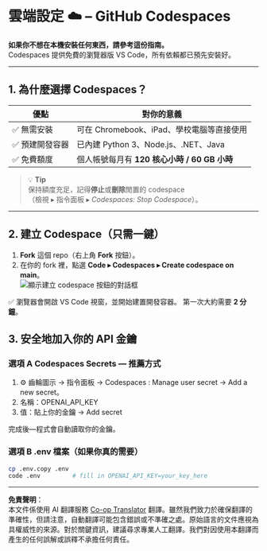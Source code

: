 <!--
CO_OP_TRANSLATOR_METADATA:
{
  "original_hash": "be9cef0460b3696ed5d8f6f8d2f64d45",
  "translation_date": "2025-08-26T14:54:49+00:00",
  "source_file": "00-course-setup/01-setup-cloud.md",
  "language_code": "tw"
}
-->
# 雲端設定 ☁️ – GitHub Codespaces

**如果你不想在本機安裝任何東西，請參考這份指南。**  
Codespaces 提供免費的瀏覽器版 VS Code，所有依賴都已預先安裝好。

---

## 1. 為什麼選擇 Codespaces？

| 優點 | 對你的意義 |
|------|------------|
| ✅ 無需安裝 | 可在 Chromebook、iPad、學校電腦等直接使用 |
| ✅ 預建開發容器 | 已內建 Python 3、Node.js、.NET、Java |
| ✅ 免費額度 | 個人帳號每月有 **120 核心小時 / 60 GB 小時** |

> 💡 **Tip**  
> 保持額度充足，記得**停止**或**刪除**閒置的 codespace  
> （檢視 ▸ 指令面板 ▸ *Codespaces: Stop Codespace*）。

---

## 2. 建立 Codespace（只需一鍵）

1. **Fork** 這個 repo（右上角 **Fork** 按鈕）。  
2. 在你的 fork 裡，點選 **Code ▸ Codespaces ▸ Create codespace on main**。  
   ![顯示建立 codespace 按鈕的對話框](../../../00-course-setup/images/who-will-pay.webp)

✅ 瀏覽器會開啟 VS Code 視窗，並開始建置開發容器。
第一次大約需要 **2 分鐘**。

## 3. 安全地加入你的 API 金鑰

### 選項 A Codespaces Secrets — 推薦方式

1. ⚙️ 齒輪圖示 -> 指令面板 -> Codespaces : Manage user secret -> Add a new secret。
2. 名稱：OPENAI_API_KEY
3. 值：貼上你的金鑰 → Add secret

完成後—程式會自動讀取你的金鑰。

### 選項 B .env 檔案（如果你真的需要）

```bash
cp .env.copy .env
code .env         # fill in OPENAI_API_KEY=your_key_here
```

---

**免責聲明**：  
本文件係使用 AI 翻譯服務 [Co-op Translator](https://github.com/Azure/co-op-translator) 翻譯。雖然我們致力於確保翻譯的準確性，但請注意，自動翻譯可能包含錯誤或不準確之處。原始語言的文件應視為具權威性的來源。對於關鍵資訊，建議尋求專業人工翻譯。我們對因使用本翻譯而產生的任何誤解或誤釋不承擔任何責任。